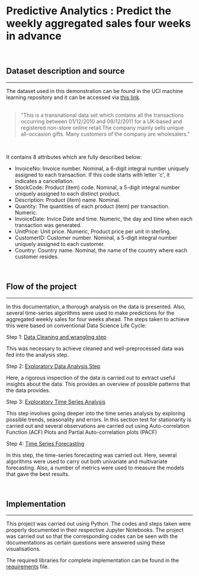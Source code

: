# Predictive Analytics : Predict the weekly aggregated sales four weeks in advance
<br>
 <h2> Dataset description and source </h2>
 <hr>
The dataset used in this demonstration can be found in the UCI machine learning repository and it can be accessed via <a href = 'https://www.kaggle.com/mashlyn/online-retail-iiuci'>this link</a>.
<br><br>
<blockquote>"This is a transnational data set which contains all the transactions occurring between 01/12/2010 and 09/12/2011 for a UK-based and registered non-store online retail.The company mainly sells unique all-occasion gifts. Many customers of the company are wholesalers."</blockquote>
<br>

It contains 8 attributes which are fully described below:
- InvoiceNo: Invoice number. Nominal, a 6-digit integral number uniquely assigned to each transaction. If this code starts with letter 'c', it indicates a cancellation.  
- StockCode: Product (item) code. Nominal, a 5-digit integral number uniquely assigned to each distinct product.  
- Description: Product (item) name. Nominal.  
- Quantity: The quantities of each product (item) per transaction. Numeric.  
- InvoiceDate: Invice Date and time. Numeric, the day and time when each transaction was generated.  
- UnitPrice: Unit price. Numeric, Product price per unit in sterling.  
- CustomerID: Customer number. Nominal, a 5-digit integral number uniquely assigned to each customer.  
- Country: Country name. Nominal, the name of the country where each customer resides.

<br>
 <h2> Flow of the project </h2>
<hr> 
In this documentation, a thorough analysis on the data is presented. Also, several time-series algorithms were used to make predictions for the aggregated weekly sales for four weeks ahead. The steps taken to achieve this were based on conventional Data Science Life Cycle:

Step 1:  <a href='https://github.com/amir-hojjati/Data-Analysis-Online-Retail-Transactions/blob/master/Data-Preprocessing/Preprocessing-and-Cleaning.ipynb'>Data Cleaning and wrangling step</a> 

This was necessary to achieve cleaned and well-preprocessed data was fed into the analysis step.

Step 2: <a href='https://github.com/amir-hojjati/Data-Analysis-Online-Retail-Transactions/blob/master/Data-Visualization/1-Visualization-and-Reports.ipynb'>Exploratory Data Analysis Step</a> 

Here, a rigorous inspection of the data is carried out to extract useful insights about the data. This provides an overview of possible patterns that the data provides.

Step 3: <a href='https://github.com/amir-hojjati/Data-Analysis-Online-Retail-Transactions/blob/master/Customer-Segmentation-and-Association-Rule-Learning/Customer-Segmentation-Clustering.ipynb'>Exploratory Time Series Analysis</a> 

This step involves going deeper into the time series analysis by exploring possible trends, seasonality and errors. In this section test for stationarity  is carried out and several observations are carried out using Auto-correlation Function (ACF) Plots and Partial Auto-correlation plots (PACF)

Step 4: <a href='https://github.com/amir-hojjati/Data-Analysis-Online-Retail-Transactions/blob/master/Customer-Segmentation-and-Association-Rule-Learning/Customer-Segmentation-Clustering.ipynb'>Time Series Forecasting</a>

In this step, the time-series forecasting was carried out. Here, several algorithms were used to carry out both univariate and multivariate forecasting. Also, a number of metrics were used to measure the models that gave the best results.

<br>
<h2> Implementation </h2>
<hr>
This project was carried out using Python. The codes and steps taken were properly documented in their respective Jupyter Notebooks. The project was carried out so that the corresponding codes can be seen with the documentations as certain questions were answered using these visualisations.

The required libraries for complete implementation can be found in the <a href='https://github.com/amir-hojjati/Data-Analysis-Online-Retail-Transactions/blob/master/Requirements.txt'>requirements</a> file.

